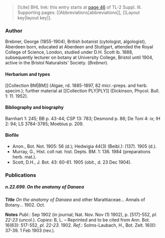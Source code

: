 > [!cite] BHL link: this entry starts at [page 46](https://www.biodiversitylibrary.org/item/103861#page/56/mode/1up) of TL-2 Suppl. III.
> Supporting pages: [[Abbreviations|abbreviations]], [[Layout key|layout key]].

### Author

Brebner, George (1855-1904), British botanist (cytologist, algologist), Aberdeen born, educated at Aberdeen and Stuttgart, attended the Royal College of Science, London, studied under D.H. Scott ib. 1888, subsequently lecturer on botany at University College, Bristol until 1904, active in the Bristol Naturalists' Society. (*Brebner*).

#### Herbarium and types

[[Collection BM|BM]] (Algae, rd. 1885-1897, 82 micr.-preps. and herb. specim.); further material at [[Collection PLY|PLY]] (Dickinson, Phycol. Bull. 1: 11. 1952).

#### Bibliography and biography

Barnhart 1: 245; BB p. 43-44; CSP 13: 783; Desmond p. 86; De Toni 4: ix; IH 2: 94; LS 3784-3785; Moebius p. 209.

#### Biofile

- Anon., Bot. Not. 1905: 56 (d.); Hedwigia 44(3) (Beibl.): (137). 1905 (d.).
- Murray, G., Hist. coll nat. hist. Depts. BM. 1: 136. 1984 (preparations herb. mat.).
- Scott, D.H., J. Bot. 43: 60-61. 1905 (obit., d. 23 Dec 1904).

### Publications

##### n.22.699. On the anatomy of Danaea

**Title**
*On the anatomy of Danaea* and other Marattiaceae... Annals of Botany... 1902. Oct.

**Notes**
*Publ*.: Sep 1902 (in journal; Nat. Nov. Nov (1) 1902), p. \[517\]-552, *pl. 22-23* (uncol.). *Copies*: B, L. – Reprinted and to be cited from Ann. Bot. 16(63): 517-552, *pl. 22-23.* 1902.
*Ref*.: Solms-Laubach, H., Bot. Zeit. 16(II): 37-39. 1 Feb 1903 (rev.).


